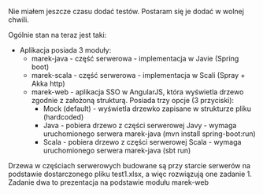 Nie miałem jeszcze czasu dodać testów. Postaram się je dodać w wolnej chwili.

Ogólnie stan na teraz jest taki:
- Aplikacja posiada 3 moduły:
    - marek-java - część serwerowa - implementacja w Javie (Spring boot)
    - marek-scala - część serwerowa - implementacja w Scali (Spray + Akka http)
    - marek-web - aplikacja SSO w AngularJS, która wyświetla drzewo zgodnie z założoną strukturą. Posiada trzy opcje (3 przyciski):
        - Mock (default) - wyświetla drzewko zapisane w strukturze pliku (hardcoded)
        - Java - pobiera drzewo z części serwerowej Javy - wymaga uruchomionego serwera marek-java (mvn install spring-boot:run)
        - Scala - pobiera drzewo z części serwerowej Scala - wymaga uruchomionego serwera marek-java (sbt run)

Drzewa w częściach serwerowych budowane są przy starcie serwerów na podstawie dostarczonego pliku test1.xlsx, a więc rozwiązują one zadanie 1.
Zadanie dwa to prezentacja na podstawie modułu marek-web